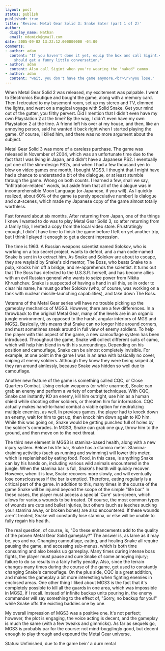 ```yaml
---
layout: post
status: publish
published: true
title: 'Review: Metal Gear Solid 3: Snake Eater (part 1 of 2)'
author:
  display_name: Nathan
  email: ndemick@gmail.com
date: 2005-09-02 13:22:12.000000000 -04:00
comments:
- author: adam
  content: "If you haven't done it yet, equip the box and call Sigint.<br>\r\nYou
    should get a funny little conversation."
- author: adam
  content: Also call Sigint when you're wearing the "naked" cammo.
- author: adam
  content: "wait, you don't have the game anymore.<br>\r\nyou lose."
---
```

When Metal Gear Solid 2 was released, my excitement was palpable. I went to Electronics Boutique and bought the game, along with a memory card. Then I retreated to my basement room, set up my stereo and TV, dimmed the lights, and went on a magical voyage with Solid Snake. Get your mind out of the gutter, you filthy pervert. Did I mention that I didn't even have my own Playstation 2 at the time? By the way, I didn't even have my own Playstation 2 at the time. A friend left his over at my house, and then, like an annoying person, said he wanted it back right when I started playing the game. Of course, I killed him, and there was no more argument about the subject. 
<p>
Metal Gear Solid 3 was more of a careless purchase. The game was released in November of 2004, which was an unfortunate time due to the fact that I was living in Japan, and didn't have a Japanese PS2. I eventually got one of the slim-design PS2s, and when I had a few thousand yen to blow on video games one month, I bought MGS3. I thought that I might have had a chance to understand a bit of the dialogue, or at least stumble through the game. Wrong on both counts. I learned a few, shall we say, "infiltration-related" words, but aside from that all of the dialogue was in incomprehensible Moon Language (or Japanese, if you will). As I quickly realized, about 60% of the game (a purely speculative number) is dialogue and cut-scenes, which made my Japanese copy of the game almost totally worthless.
<p>
Fast forward about six months. After returning from Japan, one of the things I knew I wanted to do was to play Metal Gear Solid 3, so after returning from a family trip, I rented a copy from the local video store. Frustratingly enough, I didn't have time to finish the game before I left on yet another trip, but I think I played it enough to get a decent impression. 
<p>
The time is 1963. A Russian weapons scientist named Solokov, who is working on a top secret project, wants to defect, and a man code-named Snake is sent in to extract him. As Snake and Solokov are about to escape, they are waylaid by Snake's old mentor, The Boss, who beats Snake to a pulp, knocks him off a bridge, and re-apprehends the scientist. It turns out that The Boss has defected to the U.S.S.R. herself, and has become allies with an evil Russian general who wants to seize power from Nikita Khrushchev. Snake is suspected of having a hand in all this, so in order to clear his name, he must go after Solokov (who, of course, was working on a tank with nuclear missile-launching capabilities), and take down The Boss. 
<p>
Veterans of the Metal Gear series will have no trouble picking up the gameplay mechanics of MGS3. However, there are a few differences. In a throwback to the original Metal Gear, many of the levels are in an organic jungle environment, as opposed to the harsh, angular interiors of MGS and MGS2. Basically, this means that Snake can no longer hide around corners, and must sometimes sneak around in full view of enemy soldiers. To help the player with this aspect of the game, a new camouflage system has been introduced. Throughout the game, Snake will collect different suits of camo, which will help him blend in with his surroundings. Depending on his position and camouflage, Snake can be almost completely invisible. For example, at one point in the game I was in an area with basically no cover, sniping at enemy soldiers. Although they knew they were being sniped at, they ran around aimlessly, because Snake was hidden so well due to camouflage.
<p>
Another new feature of the game is something called CQC, or Close Quarters Combat. Using certain weapons (or while unarmed), Snake can grab an enemy and perform a variety of combat techniques. With CQC, Snake can instantly KO an enemy, kill him outright, use him as a human shield while shooting other soldiers, or threaten him for information. CQC actually makes hand-to-hand combat a viable option for neutralizing multiple enemies, as well. In previous games, the player had to knock down an enemy, wait for him to get up, then knock him down again to KO him. While this was going on, Snake would be getting punched full of holes by the soldier's comrades. In MGS3, Snake can grab one guy, throw him to the ground, and then move on to the next threat.
<p>
The third new element in MGS3 is stamina-based health, along with a new injury system. Below his life bar, Snake has a stamina meter. Stamina-draining activities (such as running and swimming) will lower this meter, which is replenished by eating food. Food, in this case, is anything Snake can lay his hands on, including various wild animals encountered in the jungle. When the stamina bar is full, Snake's health will quickly recover. However, when it is low, Snake recovers more slowly, and will eventually lose consciousness if the bar is emptied. Therefore, eating regularly is a critical part of the game. In addition to this, many times in the course of the game Snake will be injured beyond the scope of the simple "life bar." In these cases, the player must access a special 'Cure' sub-screen, which allows for various wounds to be treated. Of course, the most common types of wounds are cuts and bullet injuries, but others (such as leeches sucking your stamina away, or broken bones) are also encountered. If these wounds aren't treated, Snake will constantly lose stamina, or else will be unable to fully regain his health. 
<p>
The real question, of course, is, "Do these enhancements add to the quality of the proven Metal Gear Solid gameplay?" The answer is, as lame as it may be, yes and no. Changing camouflage, eating, and healing Snake all require pausing the game, and accessing sub-menus, which is both time consuming and also breaks up gameplay. Many times during intense boss fights, the player must pause and cure Snake of some annoying injury; failure to do so results in a fairly hefty penalty. Also, since the terrain changes many times during the course of the game, get used to constantly changing Snake's camouflage. On the plus side, CQC is a great addition, and makes the gameplay a bit more interesting when fighting enemies in enclosed areas. One other thing I liked about MGS3 is the fact that it's completely possible to kill all the guards in one area, which was impossible in MGS2, if I recall. Instead of infinite backup units pouring in, the enemy commander will say something to the effect of, "Sorry, no backup for you!" while Snake offs the existing baddies one by one.
<p>
My overall impression of MGS3 was a positive one. It's not perfect; however, the plot is engaging, the voice acting is decent, and the gameplay is much the same (with a few tweaks and gimmicks). As far as sequels go, MGS3 is probably par for the course: not mind-bogglingly good, but decent enough to play through and expound the Metal Gear universe. 
<p>
Status: Unfinished, due to the game bein' a durn rental
